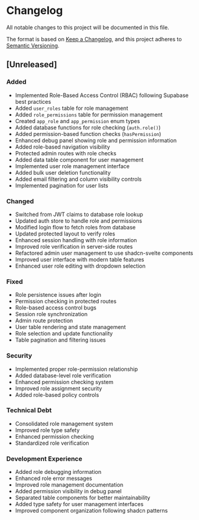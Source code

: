 # Changelog

All notable changes to this project will be documented in this file.

The format is based on [Keep a Changelog](https://keepachangelog.com/en/1.0.0/),
and this project adheres to [Semantic Versioning](https://semver.org/spec/v2.0.0.html).

## [Unreleased]

### Added

- Implemented Role-Based Access Control (RBAC) following Supabase best practices
- Added `user_roles` table for role management
- Added `role_permissions` table for permission management
- Created `app_role` and `app_permission` enum types
- Added database functions for role checking (`auth.role()`)
- Added permission-based function checks (`hasPermission`)
- Enhanced debug panel showing role and permission information
- Added role-based navigation visibility
- Protected admin routes with role checks
- Added data table component for user management
- Implemented user role management interface
- Added bulk user deletion functionality
- Added email filtering and column visibility controls
- Implemented pagination for user lists

### Changed

- Switched from JWT claims to database role lookup
- Updated auth store to handle role and permissions
- Modified login flow to fetch roles from database
- Updated protected layout to verify roles
- Enhanced session handling with role information
- Improved role verification in server-side routes
- Refactored admin user management to use shadcn-svelte components
- Improved user interface with modern table features
- Enhanced user role editing with dropdown selection

### Fixed

- Role persistence issues after login
- Permission checking in protected routes
- Role-based access control bugs
- Session role synchronization
- Admin route protection
- User table rendering and state management
- Role selection and update functionality
- Table pagination and filtering issues

### Security

- Implemented proper role-permission relationship
- Added database-level role verification
- Enhanced permission checking system
- Improved role assignment security
- Added role-based policy controls

### Technical Debt

- Consolidated role management system
- Improved role type safety
- Enhanced permission checking
- Standardized role verification

### Development Experience

- Added role debugging information
- Enhanced role error messages
- Improved role management documentation
- Added permission visibility in debug panel
- Separated table components for better maintainability
- Added type safety for user management interfaces
- Improved component organization following shadcn patterns
